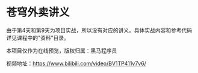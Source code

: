 # 苍穹外卖讲义

由于第4天和第9天为项目实战，所以没有对应的讲义。具体实战内容和参考代码详见课程中的"资料"目录。


本项目仅作为在线预览，版权归属：黑马程序员

视频地址：https://www.bilibili.com/video/BV1TP411v7v6/
